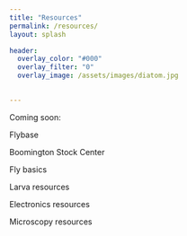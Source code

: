 ```yaml
---
title: "Resources"
permalink: /resources/
layout: splash

header:
  overlay_color: "#000"
  overlay_filter: "0"
  overlay_image: /assets/images/diatom.jpg
  

---
```


Coming soon: 

Flybase 

Boomington Stock Center 

Fly basics 

Larva resources 

Electronics resources 

Microscopy resources 
